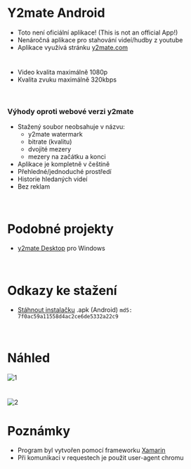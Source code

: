# Y2mate Android

- Toto není oficiální aplikace! (This is not an official App!)
- Nenáročná aplikace pro stahování videí/hudby z youtube
- Aplikace využívá stránku [y2mate.com](https://www.y2mate.com/)
#
- Video kvalita maximálně 1080p
- Kvalita zvuku maximálně 320kbps

<br/>

### Výhody oproti webové verzi y2mate
- Stažený soubor neobsahuje v názvu:
  - y2mate watermark
  - bitrate (kvalitu)
  - dvojité mezery
  - mezery na začátku a konci
- Aplikace je kompletně v češtině
- Přehledné/jednoduché prostředí
- Historie hledaných videí
- Bez reklam

<br/>

# Podobné projekty
- [y2mate Desktop](https://github.com/RxiPland/y2mate_desktop) pro Windows

<br/>

# Odkazy ke stažení
- [Stáhnout instalačku](https://github.com/RxiPland/y2mate-mobile/releases/download/v1.0.1/y2mate_android.apk) .apk (Android) `md5: 7f0ac59a11558d4ac2ce6de5332a22c9`

<br/>

# Náhled
![1](https://github.com/RxiPland/y2mate-mobile/assets/82058894/f1da2181-5b5a-47fe-989e-e7e62a1a70d3)
#
![2](https://github.com/RxiPland/y2mate-mobile/assets/82058894/efd0fe40-d2e7-4a3f-867d-2932d1e87f18)

# Poznámky
- Program byl vytvořen pomocí frameworku [Xamarin](https://dotnet.microsoft.com/en-us/apps/xamarin)
- Při komunikaci v requestech je použit user-agent chromu
